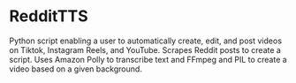 # RedditTTS

Python script enabling a user to automatically create, edit, and post videos on Tiktok, Instagram Reels, and YouTube. 
Scrapes Reddit posts to create a script. Uses Amazon Polly to transcribe text and FFmpeg and PIL to create a video based on a given background.
